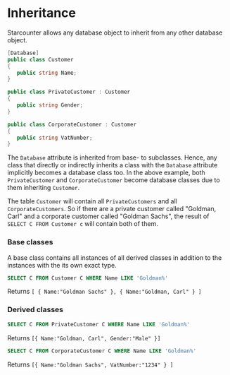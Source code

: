 # Inheritance

Starcounter allows any database object to inherit from any other database object.

```cs
[Database]
public class Customer
{
   public string Name;
}

public class PrivateCustomer : Customer
{
   public string Gender;
}

public class CorporateCustomer : Customer
{
   public string VatNumber;
}
```

The `Database` attribute is inherited from base- to subclasses. Hence, any class that directly or indirectly inherits a class with the `Database` attribute implicitly becomes a database class too. In the above example, both ```PrivateCustomer``` and ```CorporateCustomer``` become database classes due to them inheriting ```Customer```.

The table `Customer` will contain all `PrivateCustomers` and all `CorporateCustomers`. So if there are a private customer called "Goldman, Carl" and a corporate customer called "Goldman Sachs", the result of `SELECT C FROM Customer c` will contain both of them.

### Base classes

A base class contains all instances of all derived classes in addition to the instances with the its own exact type.
```sql
SELECT C FROM Customer C WHERE Name LIKE 'Goldman%'
```
Returns ```[ { Name:"Goldman Sachs" }, { Name:"Goldman, Carl" } ]```

### Derived classes
```sql
SELECT C FROM PrivateCustomer C WHERE Name LIKE 'Goldman%'
```
Returns ```[{ Name:"Goldman, Carl", Gender:"Male" }]```

```sql
SELECT C FROM CorporateCustomer C WHERE Name LIKE 'Goldman%'
```
Returns ```[{ Name:"Goldman Sachs", VatNumber:"1234" } ]```
